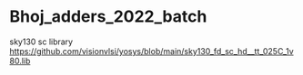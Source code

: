 # Bhoj_adders_2022_batch


sky130 sc library https://github.com/visionvlsi/yosys/blob/main/sky130_fd_sc_hd__tt_025C_1v80.lib
